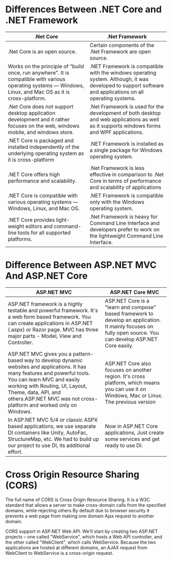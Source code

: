 # Differences Between .NET Core and .NET Framework
| .Net Core | .Net Framework |
| ------------- | ------------- |
| .Net Core is an open source. | Certain components of the .Net Framework are open source. |
| Works on the principle of “build once, run anywhere”. It is compatible with various operating systems — Windows, Linux, and Mac OS as it is cross-platform.  |.NET Framework is compatible with the windows operating system. Although, it was developed to support software and applications on all operating systems.  |
|.Net Core does not support desktop application development and it rather focuses on the web, windows mobile, and windows store. | .Net Framework is used for the development of both desktop and web applications as well as it supports windows forms and WPF applications.|
|.NET Core is packaged and installed independently of the underlying operating system as it is cross-platform|.NET Framework is installed as a single package for Windows operating system.|
| .NET Core offers high performance and scalability.|.Net Framework is less effective in comparison to .Net Core in terms of performance and scalability of applications|
|.NET Core is compatible with various operating systems — Windows, Linux, and Mac OS.|.NET Framework is compatible only with the Windows operating system.|
|.NET Core provides light-weight editors and command-line tools for all supported platforms.|.Net Framework is heavy for Command Line Interface and developers prefer to work on the lightweight Command Line Interface.|

# Difference Between ASP.NET MVC And ASP.NET Core

| ASP.NET MVC|ASP.NET Core MVC  |
|----|----|
|ASP.NET framework is a highly testable and powerful framework. It's a web form based framework. You can create applications in ASP.NET (.aspx) or Razor page. MVC has three major parts - Model, View and Controller.|ASP.NET Core is a "learn and compose" based framework to develop an application. It mainly focuses on fully open source. You can develop  ASP.NET Core easily.|
|ASP.NET MVC gives you a pattern-based way to develop dynamic websites and applications. It has many features and powerful tools. You can learn MVC and easily working with Routing, UI, Layout, Theme, data, API, and others.ASP.NET MVC was not cross-platform and worked only on Windows.|ASP.NET Core also focuses on another region. It's cross platform, which means you can use it on Windows, Mac or Linux. The previous version  |
|In ASP.NET MVC 5/4 or classic ASPX based applications, we use separate DI containers like Unity, AutoFac, StructureMap, etc. We had to build up our project to use DI, its additional effort.|Now in ASP.NET Core applications, Just create some services and get ready to use DI. |

# Cross Origin Resource Sharing (CORS) 
The full name of CORS is Cross Origin Resource Sharing. It is a W3C standard that allows a server to make cross-domain calls from the specified domains, while rejecting others By default due to browser security it prevents a web page from making one domain Ajax request to another domain.

CORS support in ASP.NET Web API. We'll start by creating two ASP.NET projects – one called "WebService", which hosts a Web API controller, and the other called "WebClient", which calls WebService. Because the two applications are hosted at different domains, an AJAX request from WebClient to WebService is a cross-origin request.
